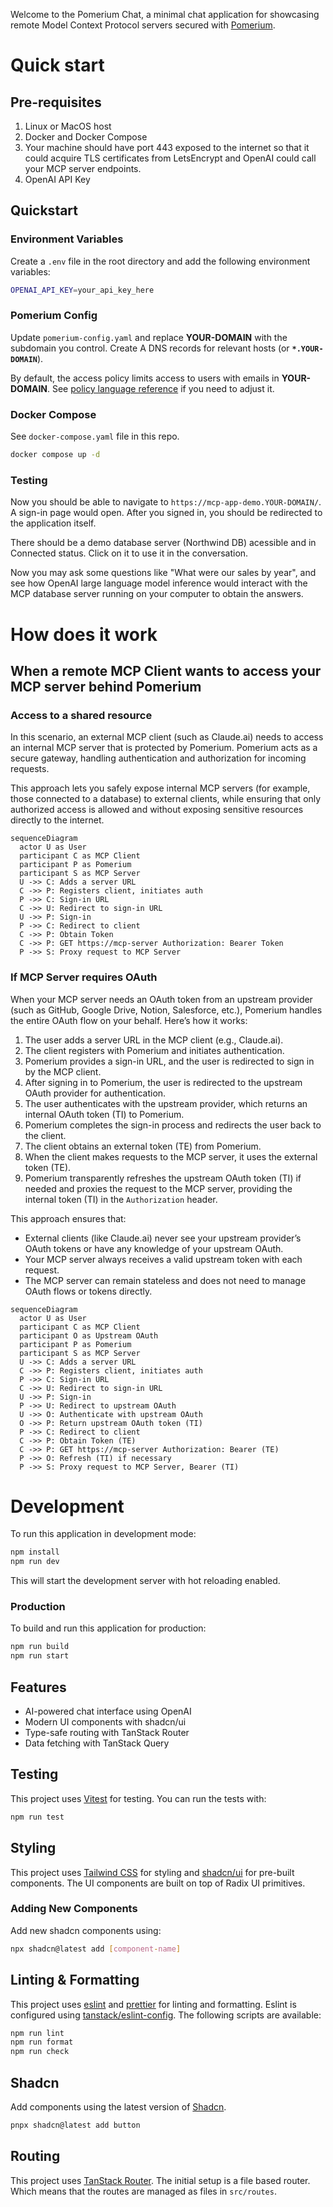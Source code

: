 Welcome to the Pomerium Chat, a minimal chat application for showcasing remote Model Context Protocol servers secured with [Pomerium](https://pomerium.com).

# Quick start

## Pre-requisites

1. Linux or MacOS host
2. Docker and Docker Compose
3. Your machine should have port 443 exposed to the internet so that it could acquire TLS certificates from LetsEncrypt and OpenAI could call your MCP server endpoints.
4. OpenAI API Key

## Quickstart

### Environment Variables

Create a `.env` file in the root directory and add the following environment variables:

```bash
OPENAI_API_KEY=your_api_key_here
```

### Pomerium Config

Update `pomerium-config.yaml` and replace **YOUR-DOMAIN** with the subdomain you control. Create A DNS records for relevant hosts (or **`*.YOUR-DOMAIN`**).

By default, the access policy limits access to users with emails in **YOUR-DOMAIN**. See [policy language reference](https://www.pomerium.com/docs/internals/ppl) if you need to adjust it.

### Docker Compose

See `docker-compose.yaml` file in this repo.

```bash
docker compose up -d
```

### Testing

Now you should be able to navigate to `https://mcp-app-demo.YOUR-DOMAIN/`.
A sign-in page would open. After you signed in, you should be redirected to the application itself.

There should be a demo database server (Northwind DB) acessible and in Connected status. Click on it to use it in the conversation.

Now you may ask some questions like "What were our sales by year", and see how OpenAI large language model inference would interact with the MCP database server running on your computer to obtain the answers.

# How does it work

## When a remote MCP Client wants to access your MCP server behind Pomerium

### Access to a shared resource

In this scenario, an external MCP client (such as Claude.ai) needs to access an internal MCP server that is protected by Pomerium. Pomerium acts as a secure gateway, handling authentication and authorization for incoming requests.

This approach lets you safely expose internal MCP servers (for example, those connected to a database) to external clients, while ensuring that only authorized access is allowed and without exposing sensitive resources directly to the internet.

```mermaid
sequenceDiagram
  actor U as User
  participant C as MCP Client
  participant P as Pomerium
  participant S as MCP Server
  U ->> C: Adds a server URL
  C ->> P: Registers client, initiates auth
  P ->> C: Sign-in URL
  C ->> U: Redirect to sign-in URL
  U ->> P: Sign-in
  P ->> C: Redirect to client
  C ->> P: Obtain Token
  C ->> P: GET https://mcp-server Authorization: Bearer Token
  P ->> S: Proxy request to MCP Server
```

### If MCP Server requires OAuth

When your MCP server needs an OAuth token from an upstream provider (such as GitHub, Google Drive, Notion, Salesforce, etc.), Pomerium handles the entire OAuth flow on your behalf. Here’s how it works:

1. The user adds a server URL in the MCP client (e.g., Claude.ai).
2. The client registers with Pomerium and initiates authentication.
3. Pomerium provides a sign-in URL, and the user is redirected to sign in by the MCP client.
4. After signing in to Pomerium, the user is redirected to the upstream OAuth provider for authentication.
5. The user authenticates with the upstream provider, which returns an internal OAuth token (TI) to Pomerium.
6. Pomerium completes the sign-in process and redirects the user back to the client.
7. The client obtains an external token (TE) from Pomerium.
8. When the client makes requests to the MCP server, it uses the external token (TE).
9. Pomerium transparently refreshes the upstream OAuth token (TI) if needed and proxies the request to the MCP server, providing the internal token (TI) in the `Authorization` header.

This approach ensures that:

- External clients (like Claude.ai) never see your upstream provider’s OAuth tokens or have any knowledge of your upstream OAuth.
- Your MCP server always receives a valid upstream token with each request.
- The MCP server can remain stateless and does not need to manage OAuth flows or tokens directly.

```mermaid
sequenceDiagram
  actor U as User
  participant C as MCP Client
  participant O as Upstream OAuth
  participant P as Pomerium
  participant S as MCP Server
  U ->> C: Adds a server URL
  C ->> P: Registers client, initiates auth
  P ->> C: Sign-in URL
  C ->> U: Redirect to sign-in URL
  U ->> P: Sign-in
  P ->> U: Redirect to upstream OAuth
  U ->> O: Authenticate with upstream OAuth
  O ->> P: Return upstream OAuth token (TI)
  P ->> C: Redirect to client
  C ->> P: Obtain Token (TE)
  C ->> P: GET https://mcp-server Authorization: Bearer (TE)
  P ->> O: Refresh (TI) if necessary
  P ->> S: Proxy request to MCP Server, Bearer (TI)
```

# Development

To run this application in development mode:

```bash
npm install
npm run dev
```

This will start the development server with hot reloading enabled.

### Production

To build and run this application for production:

```bash
npm run build
npm run start
```

## Features

- AI-powered chat interface using OpenAI
- Modern UI components with shadcn/ui
- Type-safe routing with TanStack Router
- Data fetching with TanStack Query

## Testing

This project uses [Vitest](https://vitest.dev/) for testing. You can run the tests with:

```bash
npm run test
```

## Styling

This project uses [Tailwind CSS](https://tailwindcss.com/) for styling and [shadcn/ui](https://ui.shadcn.com/) for pre-built components. The UI components are built on top of Radix UI primitives.

### Adding New Components

Add new shadcn components using:

```bash
npx shadcn@latest add [component-name]
```

## Linting & Formatting

This project uses [eslint](https://eslint.org/) and [prettier](https://prettier.io/) for linting and formatting. Eslint is configured using [tanstack/eslint-config](https://tanstack.com/config/latest/docs/eslint). The following scripts are available:

```bash
npm run lint
npm run format
npm run check
```

## Shadcn

Add components using the latest version of [Shadcn](https://ui.shadcn.com/).

```bash
pnpx shadcn@latest add button
```

## Routing

This project uses [TanStack Router](https://tanstack.com/router). The initial setup is a file based router. Which means that the routes are managed as files in `src/routes`.
